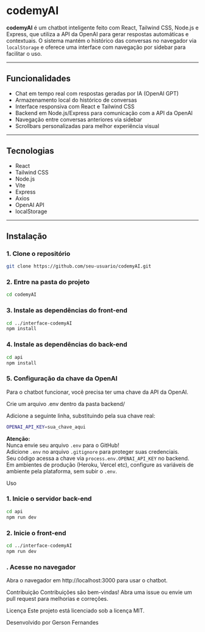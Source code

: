 # codemyAI

**codemyAI** é um chatbot inteligente feito com React, Tailwind CSS, Node.js e Express, que utiliza a API da OpenAI para gerar respostas automáticas e contextuais. O sistema mantém o histórico das conversas no navegador via `localStorage` e oferece uma interface com navegação por sidebar para facilitar o uso.

---

## Funcionalidades

- Chat em tempo real com respostas geradas por IA (OpenAI GPT)  
- Armazenamento local do histórico de conversas  
- Interface responsiva com React e Tailwind CSS  
- Backend em Node.js/Express para comunicação com a API da OpenAI  
- Navegação entre conversas anteriores via sidebar  
- Scrollbars personalizadas para melhor experiência visual  

---

## Tecnologias

- React  
- Tailwind CSS  
- Node.js
- Vite
- Express  
- Axios  
- OpenAI API  
- localStorage  

---

## Instalação

### 1. Clone o repositório

```bash
git clone https://github.com/seu-usuario/codemyAI.git
```
### 2. Entre na pasta do projeto

```bash
cd codemyAI
```
### 3. Instale as dependências do front-end
```bash
cd ../interface-codemyAI
npm install
```
### 4. Instale as dependências do back-end
```bash
cd api
npm install
```
### 5. Configuração da chave da OpenAI
Para o chatbot funcionar, você precisa ter uma chave da API da OpenAI.

Crie um arquivo .env dentro da pasta backend/

Adicione a seguinte linha, substituindo pela sua chave real:
```bash
OPENAI_API_KEY=sua_chave_aqui
```
**Atenção:**  
Nunca envie seu arquivo `.env` para o GitHub!  
Adicione `.env` no arquivo `.gitignore` para proteger suas credenciais.  
Seu código acessa a chave via `process.env.OPENAI_API_KEY` no backend.  
Em ambientes de produção (Heroku, Vercel etc), configure as variáveis de ambiente pela plataforma, sem subir o `.env`.

Uso
### 1. Inicie o servidor back-end
```bash
cd api
npm run dev
```

### 2. Inicie o front-end
```bash
cd ../interface-codemyAI
npm run dev
```
### . Acesse no navegador
Abra o navegador em http://localhost:3000 para usar o chatbot.

Contribuição
Contribuições são bem-vindas!
Abra uma issue ou envie um pull request para melhorias e correções.

Licença
Este projeto está licenciado sob a licença MIT.

Desenvolvido por
Gerson Fernandes